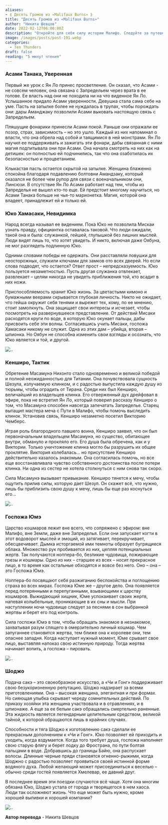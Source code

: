 ```yaml
---
aliases: 
- ⟪ Десять Громов из «Malifaux Burns» ⟫
title: "Десять Громов из «Malifaux Burns»"
author: "Никита Шевцов"
date: 2022-02-12T06:00:00Z
description: "Откройте для себя силу истории Малифо. Следуйте за путешествием Асами Танаки, когда она получает контроль над потусторонними силами, которые находятся внутри нее, под руководством Ян Ло. Узнайте, как танцующие фонари приносят мир Асами и как она использует свою магию, чтобы защитить мир от тех, кто пытается его использовать. Исследуйте глубины этой захватывающей истории, где грань между человеческим и потусторонним стирается."
image: /images/posts/post-191.webp
categories:
  - Ten Thunders
draft: false
reading: "5 минут чтения"
---
```


### Асами Танака, Уверенная

Первый же урок с Ян Ло принес просветление. Он сказал, что Асами - не совсем человек, она связана с Запредельем через врата в ее голове. Ее власть над они не походила ни на что виденное Ян Ло. Услышанное придало Асами уверенности. Девушка стала сама себе на уме. Пасть на затылке более не нуждалась в трупах, чтобы порождать они: дары Аманджаку позволили Асами выковать настоящую связь с Запредельем.

Пляшущие фонарики принесли Асами покой. Раньше они отражали ее позор, страх, зависимость – но это ушло. Каждый из них напоминал о власти, что она обрела над собой и таящимися в ней монстрами. Ян Ло научил ее поддерживать и зажигать эти фонари, дабы связанная с ними магия подпитывала они при Асами. Она начала смотреть на них как на детишек: он полностью ей подчинились, так что она озаботилась их безопасностью и процветанием.

Клыкастая пасть остается скрытой на затылке. Женщина блаженно спокойна благодаря подавлению болтовни Амандзаку, который оказался не более чем рупор для связи с военачальником они, Линсюзи. В отсутствие Ян Ло Асами работает над тем, чтобы из Запределья не вышел кто-то еще. Ей предстоит многому научиться, но Асами Танака больше не чья-то марионетка. Магия, которой она владеет, принадлежит ей и только ей.

### Юко Хамасаки, Невидимка

Народ всегда называл ее видением. Пока Юко не позволила Мискаи узнать правду, официантка оставалась таковой. Что люди ожидали, такой она и была: служанкой, гейшей, глупышкой без лишних мыслей. Люди видят лишь то, что хотят увидеть. И никто, включая даже Оябуна, не мог разглядеть подлинную Юко.

Одними словами победы не одержать. Они расставляли ловушки для неосторожных, служили ключами для замков ото всех дверей. Но если слова подводят, что остается? Ответ прост – непредсказуемость. Юко пользуется незаметностью. Пусть другая служанка отвлекает, развлекает – целям никогда не увидеть приближения той, кто всадит в них ножи.

Приспособляемость хранит Юко жизнь. За цветастыми кимоно и бумажными веерами скрывается глубокая личность. Никто не ожидает, что гейша окружит себя тенями и вырежет тех, кому, по ее мнению, стоит замолкнуть. Она защищает свои интересы и исчезает, чтобы посмотреть на развернувшееся представление. От действий Мисаки расходятся круги по воде, в которую Юко окунает пальцы, дабы присвоить себе эти волны. Согласившись учить Мисаки, госпожа Хамасаки никому не служит. Одна из этих дам – убийца, вторая – шпионка. Но Оябун не способна изменить свои взгляды и осознать, что Юко является и той, и другой.

![..](/images/posts/post-191_img1.webp)


### Кенширо, Тактик

Обретение Масамунэ Нихонто стало одновременно и великой победой и полной неожиданностью для Титании. Она почувствовала сущность Шезула, излучаемую клинком, и с радостью выпустила каждую душу из тюрьмы, чтобы оградить от Тирана. Среди них был Кенширо, величайший из владельцев клинка. Его отверженный дух дрейфовал в эфире, пока не встретил Ян Ло, который поверил рассказу Кенширо о том, что Масамунэ способен навсегда запечатать Запределье. Старец вытащил мастера меча с Пути в Малифо, чтобы помочь выследить клинок. Установив связь, Кенширо незаметно посетил Викторию Чемберс.

Играя роль благородного павшего воина, Кенширо заявил, что он был первоначальным владельцем Масамунэ, но существо, обитающее внутри, обмануло и прокляло его. Его душа была обречена, как и у Виктории. Только уничтожение клинка могло бы разрушить их общее проклятие. Виктория колебалась… но присутствие Кенширо действительно казалось знакомым. Она согласилась помочь, но все еще восстанавливала чувство собственного достоинства после потери клинка. Ни одна из сестер не хотела столкнуться с ним снова так скоро.

Сила Масамунэ вызывает привыкание. Кенширо тянется к мечу, чтобы ощутить прилив силы, которую дает Шезул. Он скажет всё, что нужно, лишь бы приблизить свою душу к мечу, лишь бы еще раз коснуться его...

![..](/images/posts/post-191_img2.webp)


### Госпожа Юмэ

Царство кошмаров лежит вне всего, что сопряжено с эфиром: вне Малифо, вне Земли, даже вне Запределья. Если они запускает когти в этот водоворот мыслей и эмоций, из затягивает, перекручивает, обесцвечивает. Дымка исторгаемой ими темноты образует бугрящиеся облака. Множество рук пробивается из них, цепляя потенциальных жертв. Так получаются ноппера-бо, безликие чудовища, пожирающие грезы и кошмары. Одно из них – старшее из всех – носит прекрасное лицо, в то время как остальные обходятся и вовсе без него. Оно – она – это Госпожа Юмэ.

Ноппера-бо посвящают себя разжиганию беспокойства и поглощению страха во всех мирах. Госпожа Юме же – другое дело. Она появляется перед потерянными и перепуганными, взывающими к царству кошмаров. Выжидающий хищник, Юме успокаивает своих жертв, напевая колыбельные, проникающие в их сны и мысли. При наступлении ночи чудовище следует за песнями в сон выбранной жертвы и берет его под контроль.

Сила госпожи Юмэ в том, чтобы обращать знакомое в незнакомое, захватывая разум спящего в омерзительно личный кошмар. Чем запуганнее становится жертва, тем ближе она к королеве они, тем опаснее западня. Когда наступает нужный момент, Юме срывает свое лицо, выставляя напоказ свою истинную природу. Тогда жертва начинает вопить, а госпожа – пировать.

![..](/images/posts/post-191_img3.webp)


### Шоджо

Подача сакэ – это своеобразное искусство, а «Чи и Гонг» поддерживает свою безукоризненную репутацию. Шоджо надзирает за всеми приготовлениями. Она – высокая женщина, элегантная и при формах. Но сияющая улыбка скрывает череду сомнительных действий. По приказу хозяйки эта женщина участвовала и в отравлениях, и в шпионаже. А еще за ее белым сакэ обращались смертельно раненные. Эта жидкость является легендарным целительным средством, великой тайной, к которой обращаются лишь в крайних случаях.

Способности и тяга Шоджо к изготовлению сакэ сделали ее прекрасным дополнением к «Чи и Гонг». Юко позволяет ей приходить и уходить, когда вздумается. Когда того требует душа, госпожа наполняет свою старую флягу и берет лодку до Фространа, по пути болтая пальцами в воде. Добравшись до границы Байю, она распускает волосы. Длинные черные пряди становятся огненно-рыжими, когда Шоджно с радостью позволяет проявиться своей истинной форме водяного духа. Любой желающий может присоединиться к веселью – обычно среди гостей появляется Хмелевар, ее давний друг.

В последнее время эти поездки случаются всё чаще. Хотя она многим обязана Юко, Шоджо устала от города и творящегося в нем хаоса. Люди так осложняют жизнь. Что еще может быть нужно, кроме хорошей выпивки и хорошей компании?

![..](/images/posts/post-191_img4.webp)



**Автор перевода** - Никита Шевцов

